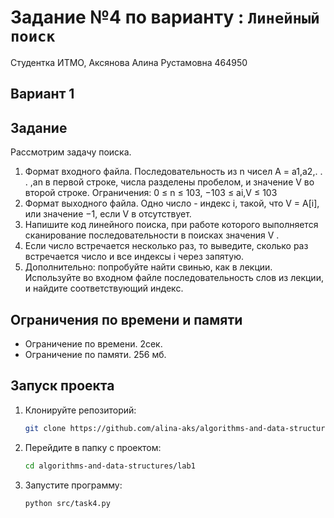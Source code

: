 # Задание №4 по варианту  : `Линейный поиск`
Студентка ИТМО, Аксянова Алина Рустамовна  464950

## Вариант 1

## Задание 
Рассмотрим задачу поиска.
1)	Формат входного файла. Последовательность из n чисел A = a1,a2,. . . ,an в первой строке, числа разделены пробелом, и значение V во второй строке. Ограничения: 0 ≤ n ≤ 103, −103 ≤ ai,V ≤ 103
2)	Формат выходного файла. Одно число - индекс i, такой, что V = A[i], или значение −1, если V в отсутствует.
3)	Напишите код линейного поиска, при работе которого выполняется сканирование последовательности в поисках значения V .
4)	Если число встречается несколько раз, то выведите, сколько раз встречается число и все индексы i через запятую.
5)	Дополнительно: попробуйте найти свинью, как в лекции. Используйте во входном файле последовательность слов из лекции, и найдите соответствующий индекс.

## Ограничения по времени и памяти

- Ограничение по времени. 2сек.
- Ограничение по памяти. 256 мб.


## Запуск проекта
1. Клонируйте репозиторий:
   ```bash
   git clone https://github.com/alina-aks/algorithms-and-data-structures.git
   
   ```
2. Перейдите в папку с проектом:
   ```bash
   cd algorithms-and-data-structures/lab1
   ```
3. Запустите программу:
   ```bash
   python src/task4.py
   ```
